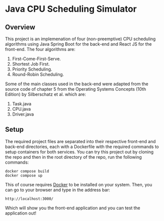 # Java CPU Scheduling Simulator

## Overview

This project is an implemenation of four (non-preemptive) CPU scheduling algorithms using Java Spring Boot for the back-end and React JS for the front-end. The four algorithms are:

1. First-Come-First-Serve.
2. Shortest Job First.
3. Priority Scheduling.
4. Round-Robin Scheduling.

Some of the main classes used in the back-end were adapted from the source code of chapter 5 from the Operating Systems Concepts (10th Edition) by Silberschatz et al. which are:

1. Task.java
2. CPU.java
3. Driver.java

## Setup

The required project files are separated into their respective front-end and back-end directories, each with a Dockerfile with the required commands to setup containers for both services. You can try this project out by cloning the repo and then in the root directory of the repo, run the following commands:

```
docker compose build
docker compose up
```

This of course requires [Docker](https://www.docker.com/) to be installed on your system. Then, you can go to your browser and type in the address bar:

```
http://localhost:3000/
```

Which will show you the front-end application and you can test the application out!